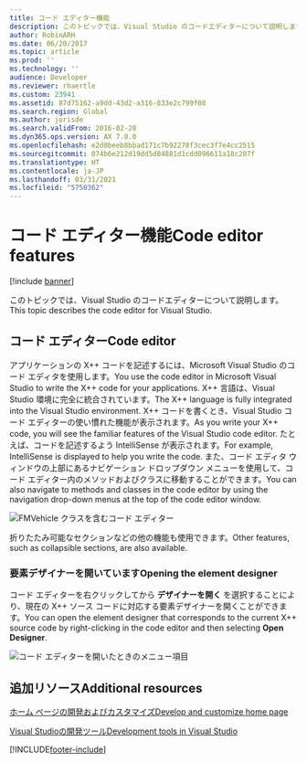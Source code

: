 ```yaml
---
title: コード エディター機能
description: このトピックでは、Visual Studio のコードエディターについて説明します。
author: RobinARH
ms.date: 06/20/2017
ms.topic: article
ms.prod: ''
ms.technology: ''
audience: Developer
ms.reviewer: rhaertle
ms.custom: 23941
ms.assetid: 87d75162-a9dd-43d2-a316-833e2c799f08
ms.search.region: Global
ms.author: jorisde
ms.search.validFrom: 2016-02-28
ms.dyn365.ops.version: AX 7.0.0
ms.openlocfilehash: e2d8beeb8bbad171c7b92278f3cec3f7e4cc2515
ms.sourcegitcommit: 074b6e212d19dd5d84881d1cdd096611a18c207f
ms.translationtype: HT
ms.contentlocale: ja-JP
ms.lasthandoff: 03/31/2021
ms.locfileid: "5750362"
---
```

# <a name="code-editor-features"></a><span data-ttu-id="3c9f6-103">コード エディター機能</span><span class="sxs-lookup"><span data-stu-id="3c9f6-103">Code editor features</span></span>

[!include [banner](../includes/banner.md)]

<span data-ttu-id="3c9f6-104">このトピックでは、Visual Studio のコードエディターについて説明します。</span><span class="sxs-lookup"><span data-stu-id="3c9f6-104">This topic describes the code editor for Visual Studio.</span></span>

## <a name="code-editor"></a><span data-ttu-id="3c9f6-105">コード エディター</span><span class="sxs-lookup"><span data-stu-id="3c9f6-105">Code editor</span></span>

<span data-ttu-id="3c9f6-106">アプリケーションの X++ コードを記述するには、Microsoft Visual Studio のコード エディタを使用します。</span><span class="sxs-lookup"><span data-stu-id="3c9f6-106">You use the code editor in Microsoft Visual Studio to write the X++ code for your applications.</span></span> <span data-ttu-id="3c9f6-107">X++ 言語は、Visual Studio 環境に完全に統合されています。</span><span class="sxs-lookup"><span data-stu-id="3c9f6-107">The X++ language is fully integrated into the Visual Studio environment.</span></span> <span data-ttu-id="3c9f6-108">X++ コードを書くとき、Visual Studio コード エディターの使い慣れた機能が表示されます。</span><span class="sxs-lookup"><span data-stu-id="3c9f6-108">As you write your X++ code, you will see the familiar features of the Visual Studio code editor.</span></span> <span data-ttu-id="3c9f6-109">たとえば、コードを記述するよう IntelliSense が表示されます。</span><span class="sxs-lookup"><span data-stu-id="3c9f6-109">For example, IntelliSense is displayed to help you write the code.</span></span> <span data-ttu-id="3c9f6-110">また、コード エディタ ウィンドウの上部にあるナビゲーション ドロップダウン メニューを使用して、コード エディター内のメソッドおよびクラスに移動することができます。</span><span class="sxs-lookup"><span data-stu-id="3c9f6-110">You can also navigate to methods and classes in the code editor by using the navigation drop-down menus at the top of the code editor window.</span></span>

![FMVehicle クラスを含むコード エディター](./media/31_devotoolsconcept.png)

<span data-ttu-id="3c9f6-112">折りたたみ可能なセクションなどの他の機能も使用できます。</span><span class="sxs-lookup"><span data-stu-id="3c9f6-112">Other features, such as collapsible sections, are also available.</span></span>

### <a name="opening-the-element-designer"></a><span data-ttu-id="3c9f6-113">要素デザイナーを開いています</span><span class="sxs-lookup"><span data-stu-id="3c9f6-113">Opening the element designer</span></span>

<span data-ttu-id="3c9f6-114">コード エディターを右クリックしてから **デザイナーを開く** を選択することにより、現在の X++ ソース コードに対応する要素デザイナーを開くことができます。</span><span class="sxs-lookup"><span data-stu-id="3c9f6-114">You can open the element designer that corresponds to the current X++ source code by right-clicking in the code editor and then selecting **Open Designer**.</span></span>

![コード エディターを開いたときのメニュー項目](./media/opendesigner.jpg)

## <a name="additional-resources"></a><span data-ttu-id="3c9f6-116">追加リソース</span><span class="sxs-lookup"><span data-stu-id="3c9f6-116">Additional resources</span></span>

[<span data-ttu-id="3c9f6-117">ホーム ページの開発およびカスタマイズ</span><span class="sxs-lookup"><span data-stu-id="3c9f6-117">Develop and customize home page</span></span>](developer-home-page.md)

[<span data-ttu-id="3c9f6-118">Visual Studioの開発ツール</span><span class="sxs-lookup"><span data-stu-id="3c9f6-118">Development tools in Visual Studio</span></span>](development-tools-overview.md)


[!INCLUDE[footer-include](../../../includes/footer-banner.md)]